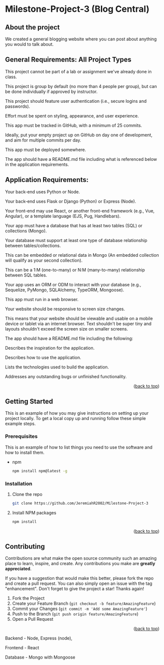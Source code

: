 # Milestone-Project-3 (Blog Central)

## About the project
We created a general blogging website where you can post about anything you would to talk about.

## General Requirements: All Project Types
This project cannot be part of a lab or assignment we've already done in class.

This project is group by default (no more than 4 people per group), but can be done individually if approved by instructor.

This project should feature user authentication (i.e., secure logins and passwords).

Effort must be spent on styling, appearance, and user experience.

This app must be tracked in GitHub, with a minimum of 25 commits.

Ideally, put your empty project up on GitHub on day one of development, and aim for multiple commits per day.

This app must be deployed somewhere.

The app should have a README.md file including what is referenced below in the application requirements.

## Application Requirements: 
Your back-end uses Python or Node.

Your back-end uses Flask or Django (Python) or Express (Node).

Your front-end may use React, or another front-end framework (e.g., Vue, Angular), or a template language (EJS, Pug, Handlebars).

Your app must have a database that has at least two tables (SQL) or collections (Mongo).

Your database must support at least one type of database relationship between tables/collections.

This can be embedded or relational data in Mongo (An embedded collection will qualify as your second collection).

This can be a 1:M (one-to-many) or N:M (many-to-many) relationship between SQL tables.

Your app uses an ORM or ODM to interact with your database (e.g., Sequelize, PyMongo, SQLAlchemy, TypeORM, Mongoose).

This app must run in a web browser.

Your website should be responsive to screen size changes.

This means that your website should be viewable and usable on a mobile device or tablet via an internet browser. Text shouldn't be super tiny and layouts shouldn't exceed the screen size on smaller screens.

The app should have a README.md file including the following:

Describes the inspiration for the application.

Describes how to use the application.

Lists the technologies used to build the application.

Addresses any outstanding bugs or unfinished functionality.


<p align="right">(<a href="#readme-top">back to top</a>)</p>


<!-- GETTING STARTED -->
## Getting Started

This is an example of how you may give instructions on setting up your project locally.
To get a local copy up and running follow these simple example steps.

### Prerequisites

This is an example of how to list things you need to use the software and how to install them.
* npm
  ```sh
  npm install npm@latest -g
  ```

### Installation

1. Clone the repo
   ```sh
   git clone https://github.com/JeremiahR2002/Milestone-Project-3
   ```
2. Install NPM packages
   ```sh
   npm install
   ```

<p align="right">(<a href="#readme-top">back to top</a>)</p>

<!-- CONTRIBUTING -->
## Contributing

Contributions are what make the open source community such an amazing place to learn, inspire, and create. Any contributions you make are **greatly appreciated**.

If you have a suggestion that would make this better, please fork the repo and create a pull request. You can also simply open an issue with the tag "enhancement".
Don't forget to give the project a star! Thanks again!

1. Fork the Project
2. Create your Feature Branch (`git checkout -b feature/AmazingFeature`)
3. Commit your Changes (`git commit -m 'Add some AmazingFeature'`)
4. Push to the Branch (`git push origin feature/AmazingFeature`)
5. Open a Pull Request

<p align="right">(<a href="#readme-top">back to top</a>)</p>

Backend - Node, Express (node), 

Frontend - React 

Database - Mongo with Mongoose


